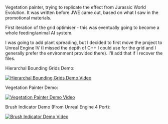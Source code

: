 Vegetation painter, trying to replicate the effect from Jurassic World Evolution. It was written before JWE came out, based on what I saw in the promotional materials.

First iteration of the grid optimiser - this was eventually going to become a whole feeding/animal AI system.

I was going to add plant spreading, but I decided to first move the project to Unreal Engine IV (I missed the depth of C++ I could use for the grid and I generally prefer the environment provided there). I'll add that if I recover the files.

Hierarchal Bounding Grids Demo:

[![Hierarchal Bounding Grids Demo Video](https://img.youtube.com/vi/cLpGdPiAZaE/0.jpg)](https://www.youtube.com/watch?v=cLpGdPiAZaE)

Vegetation Painter Demo:

[![Vegetation Painter Demo Video](https://img.youtube.com/vi/TtmV5n93lA8/0.jpg)](https://www.youtube.com/watch?v=TtmV5n93lA8)

Brush Indicator Demo (From Unreal Engine 4 Port):

[![Brush Indicator Demo Video](https://img.youtube.com/vi/3S-tfpVBtb8/0.jpg)](https://www.youtube.com/watch?v=3S-tfpVBtb8)
